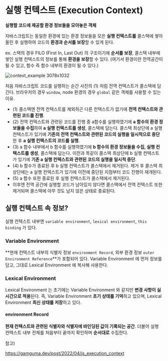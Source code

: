 # 실행 컨텍스트 (Execution Context)

**실행할 코드에 제공할 환경 정보들을 모아놓은 객체**

자바스크립트는 동일한 환경에 있는 환경 정보들을 모은 **실행 컨텍스트를** 콜스택에 쌓아올린 후 실행하여 코드의 **환경과 순서를 보장**할 수 있게 된다.

ex. 스택의 경우 FILO (First In, Last Out) 의 구조이기에 **순서를 보장**, 콜스택 내부에 쌓인 실행 컨텍스트의 정보를 통해 **환경을 보장**할 수 있다. (여기서 환경이란 전역공간이 될 수 있고, 함수 즉 함수 내부의 환경이 될 수 있다.)



<img src="https://gamguma.dev/_next/image?url=%2F2022%2F04%2Fjs_execution_context%2Fimages%2Fcontext_example.png&w=3840&q=75" alt="context_example 3078x1032"  />

처음 자바스크립트 코드를 실행하는 순간 사진의 (1) 처럼 전역 컨텍스트가 콜스택에 담긴다.
브라우저의 경우 `window`, node 환경의 경우 `global` 같은 객체를 사용할 수 있는 이유. 

- (1) 콜스택엔 전역 컨텍스트를 제외하곤 다른 컨텍스트가 없기에 **전역 컨텍스트와 관련된 코드를 진행**.
- (2) 전역 컨텍스트와 관련된 코드를 진행 중 a함수를 실행하였기에 **a 함수의 환경 정보들을 수집**하여 **a 실행 컨텍스트를 생성**, 콜스택에 담는다.
  콜스택 최상단에 a 실행 컨텍스트가 있기에 **기존의 전역 컨텍스트와 관련된 코드의 실행을 일시적으로 중단**한 후 **a 실행 컨텍스트의 코드를 실행**.
- (3) a 함수 내부에서 b 함수를 실행하였기에 **b 함수의 환경 정보들을 수집, 실행 컨텍스트를 생성**, 콜스택에 담는다. 이전과 똑같이 콜스택 최상단에 b 실행 컨텍스트가 있기에 **기존 a 실행 컨텍스트와 관련된 코드의 실행을 일시적 중단**.
- (4) b 함수가 종료된 후 b 실행 컨텍스트가 콜스택에서 제거된다. 제거 후 콜스택 최상단에는 a 실행 컨텍스트가 있기에 이전에 중단된 지점부터 코드 진행이 재개된다.
- (5) a 함수 또한 종료된 후 실행 컨텍스트가 콜스택에서 제거된다.
- 이후엔 전역 공간에 실행할 코드가 남아있지 않다면 콜스택에서 전역 컨텍스트 또한 제거되며 콜스택에 아무 것도 남지 않은 상태로 종료된다.



## 실행 컨텍스트 속 정보?

실행 컨텍스트 내부엔 `variable environment`, `lexical environment`, `this binding` 가 있다.

### Variable Environment

**현재 컨텍스트 내부의 식별자 정보 `environment Record`, 외부 환경 정보 `outer Environment Reference`**가 포함되어 있다.
Variable Environment 에 먼저 정보를 담고, 그대로 Lexical Environment 에 복사해 사용한다.

### Lexical Environment

Lexical Environment 는 초기에는 Variable Environment 와 같지만 **변경 사항이 실시간으로 적용**된다.
즉, Variable Environment **초기 상태를 기억**하고 있으며, Lexical Environment **최신 상태를 저장**하고 있다.

#### environment Record

 **현재 컨텍스트와 관련된 식별자와 식별자에 바인딩된 값이 기록되는 공간**.
더불어 실행 컨텍스트 내부 전체를 처음부터 끝까지 확인하며 **순서대로** 수집한다.





참고)

https://gamguma.dev/post/2022/04/js_execution_context